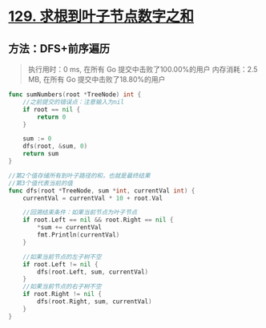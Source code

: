 # [129. 求根到叶子节点数字之和](https://leetcode-cn.com/problems/sum-root-to-leaf-numbers/)

## 方法：DFS+前序遍历

> 执行用时：0 ms, 在所有 Go 提交中击败了100.00%的用户
> 		内存消耗：2.5 MB, 在所有 Go 提交中击败了18.80%的用户


```go
func sumNumbers(root *TreeNode) int {
	//之前提交的错误点：注意输入为nil
	if root == nil {
		return 0
	}

	sum := 0
	dfs(root, &sum, 0)
	return sum
}

//第2个值存储所有到叶子路径的和，也就是最终结果
//第3个值代表当前的值
func dfs(root *TreeNode, sum *int, currentVal int) {
	currentVal = currentVal * 10 + root.Val

	//回溯结束条件：如果当前节点为叶子节点
	if root.Left == nil && root.Right == nil {
		*sum += currentVal
		fmt.Println(currentVal)
	}

	//如果当前节点的左子树不空
	if root.Left != nil {
		dfs(root.Left, sum, currentVal)
	}
	//如果当前节点的右子树不空
	if root.Right != nil {
		dfs(root.Right, sum, currentVal)
	}
}
```

